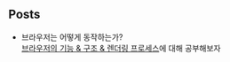 ## Posts

- 브라우저는 어떻게 동작하는가?  
  [브라우저의 기능 & 구조 & 렌더링 프로세스](https://www.notion.so/e97319fcf47f4bcaaaf57e53824535d6)에 대해 공부해보자
